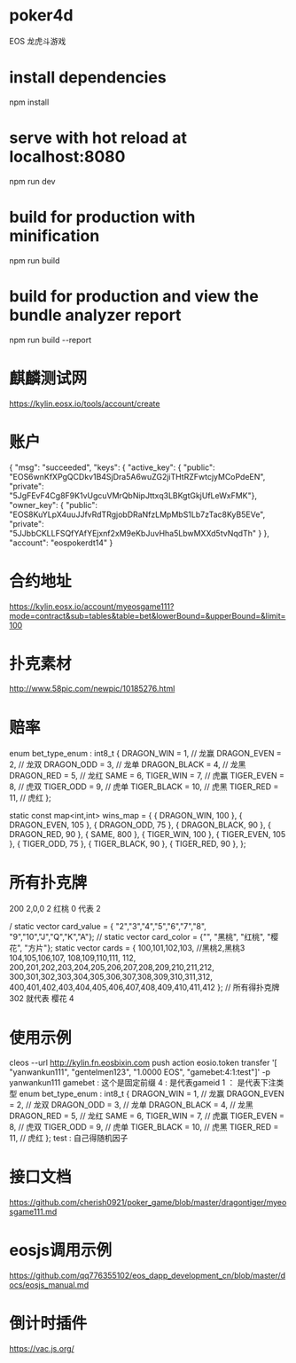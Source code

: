 # poker4d
EOS 龙虎斗游戏

# install dependencies
npm install

# serve with hot reload at localhost:8080
npm run dev

# build for production with minification
npm run build

# build for production and view the bundle analyzer report
npm run build --report

# 麒麟测试网
https://kylin.eosx.io/tools/account/create

# 账户
{
    "msg": "succeeded", 
    "keys": {
        "active_key": {
            "public": "EOS6wnKfXPgQCDkv1B4SjDra5A6wuZG2jiTHtRZFwtcjyMCoPdeEN", 
            "private": "5JgFEvF4Cg8F9K1vUgcuVMrQbNipJttxq3LBKgtGkjUfLeWxFMK"}, 
        "owner_key": {
            "public": "EOS8KuYLpX4uuJJfvRdTRgjobDRaNfzLMpMbS1Lb7zTac8KyB5EVe", 
            "private": "5JJbbCKLLFSQfYAfYEjxnf2xM9eKbJuvHha5LbwMXXd5tvNqdTh"
        }
    }, 
    "account": "eospokerdt14"
}

# 合约地址
https://kylin.eosx.io/account/myeosgame111?mode=contract&sub=tables&table=bet&lowerBound=&upperBound=&limit=100

# 扑克素材
http://www.58pic.com/newpic/10185276.html

# 赔率
enum bet_type_enum : int8_t {
    DRAGON_WIN = 1, // 龙赢
    DRAGON_EVEN = 2, // 龙双
    DRAGON_ODD = 3, // 龙单
    DRAGON_BLACK = 4, // 龙黑
    DRAGON_RED = 5, // 龙红
    SAME = 6,
    TIGER_WIN = 7, // 虎赢
    TIGER_EVEN = 8, // 虎双
    TIGER_ODD = 9, // 虎单
    TIGER_BLACK = 10, // 虎黑
    TIGER_RED = 11, // 虎红
};

static const map<int,int> wins_map = { 
    { DRAGON_WIN, 100 },
    { DRAGON_EVEN, 105 },
    { DRAGON_ODD, 75 },
    { DRAGON_BLACK, 90 },
    { DRAGON_RED, 90 },
    { SAME, 800 },
    { TIGER_WIN, 100 },
    { TIGER_EVEN, 105 },
    { TIGER_ODD, 75 },
    { TIGER_BLACK, 90 },
    { TIGER_RED, 90 },
};

# 所有扑克牌
200
2,0,0
2 红桃
0 代表 2

/ static vector<string> card_value = { "2","3","4","5","6","7","8", "9","10","J","Q","K","A"};
// static vector<string> card_color = {"", "黑桃", "红桃", "樱花", "方片"};
static vector<int> 
cards = {
    100,101,102,103, //黑桃2,黑桃3
    104,105,106,107,
    108,109,110,111,
    112,
    200,201,202,203,204,205,206,207,208,209,210,211,212,
    300,301,302,303,304,305,306,307,308,309,310,311,312,
    400,401,402,403,404,405,406,407,408,409,410,411,412
}; // 所有得扑克牌 
302 就代表 樱花 4

# 使用示例

cleos --url http://kylin.fn.eosbixin.com push action eosio.token transfer '[ "yanwankun111", "gentelmen123", "1.0000 EOS", "gamebet:4:1:test"]' -p yanwankun111
gamebet : 这个是固定前缀
4 : 是代表gameid
1 ： 是代表下注类型 enum bet_type_enum : int8_t {
DRAGON_WIN = 1, // 龙赢
DRAGON_EVEN = 2, // 龙双
DRAGON_ODD = 3, // 龙单
DRAGON_BLACK = 4, // 龙黑
DRAGON_RED = 5, // 龙红
SAME = 6,
TIGER_WIN = 7, // 虎赢
TIGER_EVEN = 8, // 虎双
TIGER_ODD = 9, // 虎单
TIGER_BLACK = 10, // 虎黑
TIGER_RED = 11, // 虎红
};
test : 自己得随机因子

# 接口文档
https://github.com/cherish0921/poker_game/blob/master/dragontiger/myeosgame111.md

# eosjs调用示例
https://github.com/qq776355102/eos_dapp_development_cn/blob/master/docs/eosjs_manual.md

# 倒计时插件
https://vac.js.org/